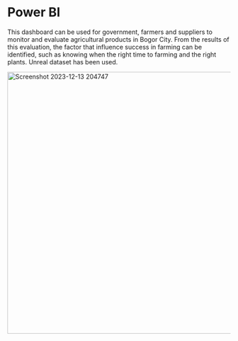 # Power BI
This dashboard can be used for government, farmers and suppliers to monitor and evaluate agricultural products in Bogor City. From the results of this evaluation, the factor that influence success in farming can be identified, such as knowing when the right time to farming and the right plants. Unreal dataset has been used.<br>

<img width="592" alt="Screenshot 2023-12-13 204747" src="https://github.com/nandanovenia/power-bi/assets/58127585/4540f997-42e7-488a-8a78-96101facd6c9">




